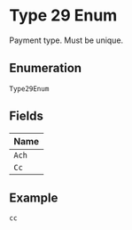 
# Type 29 Enum

Payment type. Must be unique.

## Enumeration

`Type29Enum`

## Fields

| Name |
|  --- |
| `Ach` |
| `Cc` |

## Example

```
cc
```

